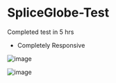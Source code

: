 # SpliceGlobe-Test

Completed test in 5 hrs
<ul>
  <li>
  Completely Responsive
  </li>
</ul>

![image](https://user-images.githubusercontent.com/82468713/173817111-8be997f4-2dcf-4335-9504-5803d7a94379.png)

![image](https://user-images.githubusercontent.com/82468713/173817155-c5af3830-fd47-44c5-829d-05880e06e376.png)
